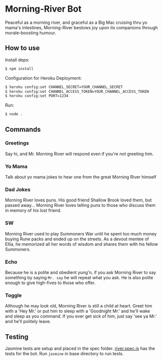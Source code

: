 # Morning-River Bot

Peaceful as a morning river, and graceful as a Big Mac cruising thru yo mama's intestines, Morning-River bestows joy upon its companions through morale-boosting humour.

## How to use

Install deps:

```bash
$ npm install
```

Configuration for Heroku Deployment:

``` bash
$ heroku config:set CHANNEL_SECRET=YOUR_CHANNEL_SECRET
$ heroku config:set CHANNEL_ACCESS_TOKEN=YOUR_CHANNEL_ACCESS_TOKEN
$ heroku config:set PORT=1234
```

Run:

``` bash
$ node .
```

## Commands

### Greetings

Say hi, and Mr. Morning River will respond even if you're not greeting him.

### Yo Mama

Talk about yo mama jokes to hear one from the great Morning River himself

### Dad Jokes

Morning River loves puns. His good friend Shallow Brook loved them, but passed away... Morning River loves telling puns to those who discuss them in memory of his lost friend.

### SW

Morning River used to play Summoners War until he spent too much money buying Rune packs and ended up on the streets. As a devout mentee of Ellia, he memorized all her words of wisdom and shares them with his fellow Summoners.

### Echo

Because he is a polite and obedient yung'n, if you ask Morning River to say something by saying `Mr. say` he will repeat what you ask. He is also polite enough to give high-fives to those who offer.

### Toggle

Although he may look old, Morning River is still a child at heart. Greet him with a 'Hey Mr.' or put him to sleep with a 'Goodnight Mr.' and he'll wake and sleep as you command. If you ever get sick of him, just say 'see ya Mr.' and he'll politely leave.

## Testing

Jasmine tests are setup and placed in the spec folder. [river.spec.js](./spec/river.spec.js) has the tests for the bot. Run `jasmine` in base directory to run tests.